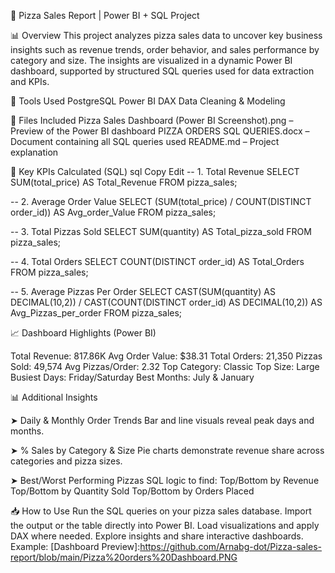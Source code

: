 🍕 Pizza Sales Report | Power BI + SQL Project

📊 Overview
This project analyzes pizza sales data to uncover key business insights such as revenue trends, order behavior, and sales performance by category and size. The insights are visualized in a dynamic Power BI dashboard, supported by structured SQL queries used for data extraction and KPIs.

🔧 Tools Used
PostgreSQL
Power BI
DAX
Data Cleaning & Modeling

📁 Files Included
Pizza Sales Dashboard (Power BI Screenshot).png – Preview of the Power BI dashboard
PIZZA ORDERS SQL QUERIES.docx – Document containing all SQL queries used
README.md – Project explanation

📌 Key KPIs Calculated (SQL)
sql
Copy
Edit
-- 1. Total Revenue
SELECT SUM(total_price) AS Total_Revenue FROM pizza_sales;

-- 2. Average Order Value
SELECT (SUM(total_price) / COUNT(DISTINCT order_id)) AS Avg_order_Value FROM pizza_sales;

-- 3. Total Pizzas Sold
SELECT SUM(quantity) AS Total_pizza_sold FROM pizza_sales;

-- 4. Total Orders
SELECT COUNT(DISTINCT order_id) AS Total_Orders FROM pizza_sales;

-- 5. Average Pizzas Per Order
SELECT CAST(SUM(quantity) AS DECIMAL(10,2)) / 
       CAST(COUNT(DISTINCT order_id) AS DECIMAL(10,2)) AS Avg_Pizzas_per_order
FROM pizza_sales;

📈 Dashboard Highlights (Power BI)

Total Revenue: 817.86K
Avg Order Value: $38.31
Total Orders: 21,350
Pizzas Sold: 49,574
Avg Pizzas/Order: 2.32
Top Category: Classic
Top Size: Large
Busiest Days: Friday/Saturday
Best Months: July & January

📊 Additional Insights

➤ Daily & Monthly Order Trends
Bar and line visuals reveal peak days and months.

➤ % Sales by Category & Size
Pie charts demonstrate revenue share across categories and pizza sizes.

➤ Best/Worst Performing Pizzas
SQL logic to find:
Top/Bottom by Revenue
Top/Bottom by Quantity Sold
Top/Bottom by Orders Placed

📥 How to Use
Run the SQL queries on your pizza sales database.
Import the output or the table directly into Power BI.
Load visualizations and apply DAX where needed.
Explore insights and share interactive dashboards.
Example: [Dashboard Preview]:https://github.com/Arnabg-dot/Pizza-sales-report/blob/main/Pizza%20orders%20Dashboard.PNG
